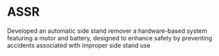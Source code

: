 # ASSR
Developed an automatic side stand remover a hardware-based system  featuring a motor and battery, designed to enhance safety by preventing accidents associated with improper side stand use
